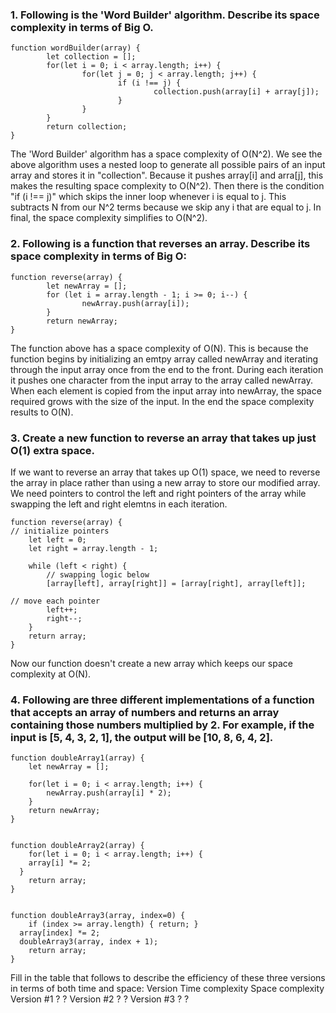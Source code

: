 ### 1. Following is the 'Word Builder' algorithm. Describe its space complexity in terms of Big O.
```
function wordBuilder(array) { 
		let collection = [];
		for(let i = 0; i < array.length; i++) { 
				for(let j = 0; j < array.length; j++) {
						if (i !== j) {
								collection.push(array[i] + array[j]);
						}
				}
		}
		return collection; 
}
```
The 'Word Builder' algorithm has a space complexity of O(N^2). We see the above algorithm uses a nested loop to generate all possible pairs of an input array and stores it in "collection". Because it pushes array[i] and arra[j], this makes the resulting space complexity to O(N^2). Then there is the condition "if (i !== j)" which skips the inner loop whenever i is equal to j. This subtracts N from our N^2 terms because we skip any i that are equal to j. In final, the space complexity simplifies to O(N^2).

### 2. Following is a function that reverses an array. Describe its space complexity in terms of Big O:
```
function reverse(array) { 
		let newArray = [];
		for (let i = array.length - 1; i >= 0; i--) { 
				newArray.push(array[i]);
		}
		return newArray;
}
```
The function above has a space complexity of O(N). This is because the function begins by initializing an emtpy array called newArray and iterating through the input array once from the end to the front. During each iteration it pushes one character from the input array to the array called newArray. When each element is copied from the input array into newArray, the space required grows with the size of the input. In the end the space complexity results to O(N).

### 3. Create a new function to reverse an array that takes up just O(1) extra space.
If we want to reverse an array that takes up O(1) space, we need to reverse the array in place rather than using a new array to store our modified array. We need pointers to control the left and right pointers of the array while swapping the left and right elemtns in each iteration.
```
function reverse(array) {
// initialize pointers
    let left = 0;
    let right = array.length - 1;

    while (left < right) {
        // swapping logic below
        [array[left], array[right]] = [array[right], array[left]];

// move each pointer 
        left++;
        right--;
    }
    return array;
}
```
Now our function doesn't create a new array which keeps our space complexity at O(N).

### 4. Following are three different implementations of a function that accepts an array of numbers and returns an array containing those numbers multiplied by 2. For example, if the input is [5, 4, 3, 2, 1], the output will be [10, 8, 6, 4, 2].
```
function doubleArray1(array) { 
	let newArray = [];

	for(let i = 0; i < array.length; i++) { 
		newArray.push(array[i] * 2);
	}
	return newArray; 
}


function doubleArray2(array) {
	for(let i = 0; i < array.length; i++) {
  	array[i] *= 2;
  }
	return array; 
}


function doubleArray3(array, index=0) { 
	if (index >= array.length) { return; }
  array[index] *= 2;
  doubleArray3(array, index + 1);
	return array; 
}
```
Fill in the table that follows to describe the efficiency of these three versions in terms of both time and space:
 Version	      Time complexity	      Space complexity
Version #1	          ?	                     ?
Version #2	          ?	                     ?
Version #3	          ?	                     ?
